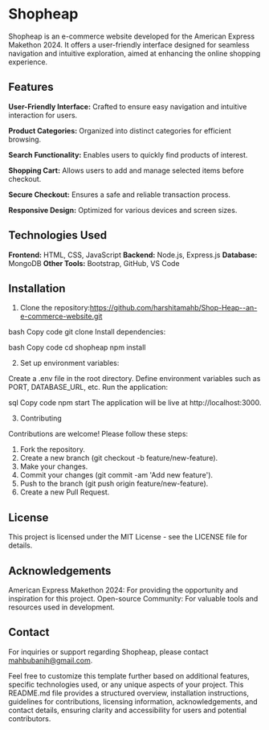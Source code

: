 # Shopheap

Shopheap is an e-commerce website developed for the American Express Makethon 2024. It offers a user-friendly interface designed for seamless navigation and intuitive exploration, aimed at enhancing the online shopping experience.

## Features

**User-Friendly Interface:** Crafted to ensure easy navigation and intuitive interaction for users.

**Product Categories:** Organized into distinct categories for efficient browsing.

**Search Functionality:** Enables users to quickly find products of interest.

**Shopping Cart:** Allows users to add and manage selected items before checkout.

**Secure Checkout:** Ensures a safe and reliable transaction process.

**Responsive Design:** Optimized for various devices and screen sizes.

## Technologies Used

**Frontend:** HTML, CSS, JavaScript
**Backend:** Node.js, Express.js
**Database:** MongoDB
**Other Tools:** Bootstrap, GitHub, VS Code

## Installation

1. Clone the repository:https://github.com/harshitamahb/Shop-Heap--an-e-commerce-website.git

bash
Copy code
git clone 
Install dependencies:

bash
Copy code
cd shopheap
npm install

2. Set up environment variables:

Create a .env file in the root directory.
Define environment variables such as PORT, DATABASE_URL, etc.
Run the application:

sql
Copy code
npm start
The application will be live at http://localhost:3000.

3. Contributing

Contributions are welcome! Please follow these steps:

1. Fork the repository.
2. Create a new branch (git checkout -b feature/new-feature).
3. Make your changes.
4. Commit your changes (git commit -am 'Add new feature').
5. Push to the branch (git push origin feature/new-feature).
6. Create a new Pull Request.

## License

This project is licensed under the MIT License - see the LICENSE file for details.

## Acknowledgements

American Express Makethon 2024: For providing the opportunity and inspiration for this project.
Open-source Community: For valuable tools and resources used in development.

## Contact

For inquiries or support regarding Shopheap, please contact mahbubanih@gmail.com.

Feel free to customize this template further based on additional features, specific technologies used, or any unique aspects of your project. This README.md file provides a structured overview, installation instructions, guidelines for contributions, licensing information, acknowledgements, and contact details, ensuring clarity and accessibility for users and potential contributors.
